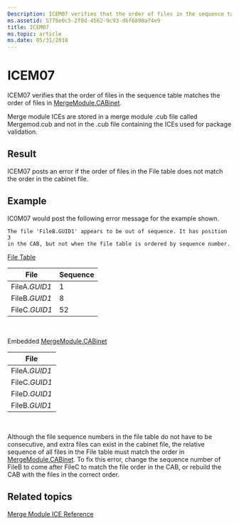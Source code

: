 ```yaml
---
Description: ICEM07 verifies that the order of files in the sequence table matches the order of files in MergeModule.CABinet.
ms.assetid: 5778e0c5-2f8d-4562-9c93-d6f6890a74e9
title: ICEM07
ms.topic: article
ms.date: 05/31/2018
---
```


# ICEM07

ICEM07 verifies that the order of files in the sequence table matches the order of files in [MergeModule.CABinet](mergemodule-cabinet.md).

Merge module ICEs are stored in a merge module .cub file called Mergemod.cub and not in the .cub file containing the ICEs used for package validation.

## Result

ICEM07 posts an error if the order of files in the File table does not match the order in the cabinet file.

## Example

IC0M07 would post the following error message for the example shown.

``` syntax
The file 'FileB.GUID1' appears to be out of sequence. It has position 3 
in the CAB, but not when the file table is ordered by sequence number.
```

[File Table](file-table.md)



| File          | Sequence |
|---------------|----------|
| FileA.*GUID1* | 1        |
| FileB.*GUID1* | 8        |
| FileC.*GUID1* | 52       |



 

Embedded [MergeModule.CABinet](mergemodule-cabinet.md)



| File          |
|---------------|
| FileA.*GUID1* |
| FileC.*GUID1* |
| FileD.*GUID1* |
| FileB.*GUID1* |



 

Although the file sequence numbers in the file table do not have to be consecutive, and extra files can exist in the cabinet file, the relative sequence of all files in the File table must match the order in [MergeModule.CABinet](mergemodule-cabinet.md). To fix this error, change the sequence number of FileB to come after FileC to match the file order in the CAB, or rebuild the CAB with the files in the correct order.

## Related topics

<dl> <dt>

[Merge Module ICE Reference](merge-module-ice-reference.md)
</dt> </dl>

 

 



